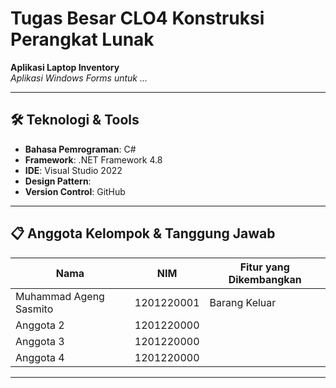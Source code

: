# Tugas Besar CLO4 Konstruksi Perangkat Lunak

**Aplikasi Laptop Inventory**  
*Aplikasi Windows Forms untuk ...*

---

## 🛠️ Teknologi & Tools
- **Bahasa Pemrograman**: C#
- **Framework**: .NET Framework 4.8
- **IDE**: Visual Studio 2022
- **Design Pattern**: 
- **Version Control**: GitHub

---

## 📋 Anggota Kelompok & Tanggung Jawab
| Nama                        | NIM         | Fitur yang Dikembangkan                  |
|-----------------------------|-------------|------------------------------------------|
| Muhammad Ageng Sasmito      | 1201220001  | Barang Keluar                            |
| Anggota 2                   | 1201220000  |                                          |
| Anggota 3                   | 1201220000  |                                          |
| Anggota 4                   | 1201220000  |                                          |

---
